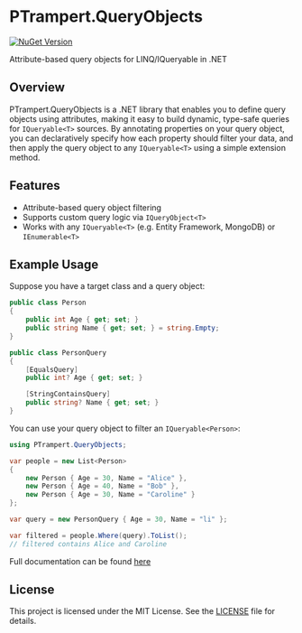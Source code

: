 # PTrampert.QueryObjects

[![NuGet Version](https://img.shields.io/nuget/v/PTrampert.QueryObjects.svg?style=flat-square)](https://www.nuget.org/packages/PTrampert.QueryObjects)

Attribute-based query objects for LINQ/IQueryable in .NET

## Overview

PTrampert.QueryObjects is a .NET library that enables you to define query objects using attributes, making it easy to build dynamic, type-safe queries for `IQueryable<T>` sources. By annotating properties on your query object, you can declaratively specify how each property should filter your data, and then apply the query object to any `IQueryable<T>` using a simple extension method.

## Features
- Attribute-based query object filtering
- Supports custom query logic via `IQueryObject<T>`
- Works with any `IQueryable<T>` (e.g. Entity Framework, MongoDB) or `IEnumerable<T>`

## Example Usage

Suppose you have a target class and a query object:

```csharp
public class Person
{
    public int Age { get; set; }
    public string Name { get; set; } = string.Empty;
}

public class PersonQuery
{
    [EqualsQuery]
    public int? Age { get; set; }

    [StringContainsQuery]
    public string? Name { get; set; }
}
```

You can use your query object to filter an `IQueryable<Person>`:

```csharp
using PTrampert.QueryObjects;

var people = new List<Person>
{
    new Person { Age = 30, Name = "Alice" },
    new Person { Age = 40, Name = "Bob" },
    new Person { Age = 30, Name = "Caroline" }
};

var query = new PersonQuery { Age = 30, Name = "li" };

var filtered = people.Where(query).ToList();
// filtered contains Alice and Caroline
```

Full documentation can be found [here](https://paultrampert.github.io/PTrampert.QueryObjects/)

## License

This project is licensed under the MIT License. See the [LICENSE](LICENSE.md) file for details.

